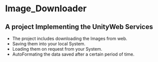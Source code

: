 # Image_Downloader

## A project Implementing the UnityWeb Services
- The project includes downloading the Images from web.
- Saving them into your local System.
- Loading them on request from your System.
- AutoFormating the data saved after a certain period of time.
